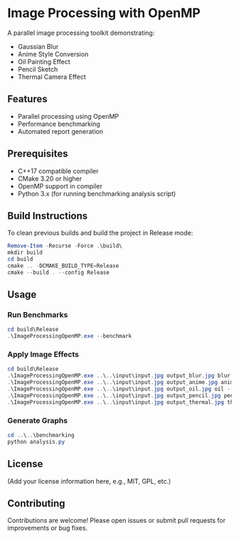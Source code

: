 # Image Processing with OpenMP

A parallel image processing toolkit demonstrating:
- Gaussian Blur
- Anime Style Conversion
- Oil Painting Effect
- Pencil Sketch
- Thermal Camera Effect

## Features
- Parallel processing using OpenMP
- Performance benchmarking
- Automated report generation

## Prerequisites
- C++17 compatible compiler
- CMake 3.20 or higher
- OpenMP support in compiler
- Python 3.x (for running benchmarking analysis script)

## Build Instructions

To clean previous builds and build the project in Release mode:

```powershell
Remove-Item -Recurse -Force .\build\
mkdir build
cd build
cmake .. -DCMAKE_BUILD_TYPE=Release
cmake --build . --config Release
```

## Usage

### Run Benchmarks

```powershell
cd build\Release
.\ImageProcessingOpenMP.exe --benchmark
```

### Apply Image Effects

```powershell
cd build\Release
.\ImageProcessingOpenMP.exe ..\..\input\input.jpg output_blur.jpg blur --parallel
.\ImageProcessingOpenMP.exe ..\..\input\input.jpg output_anime.jpg anime --parallel
.\ImageProcessingOpenMP.exe ..\..\input\input.jpg output_oil.jpg oil --parallel
.\ImageProcessingOpenMP.exe ..\..\input\input.jpg output_pencil.jpg pencil --parallel
.\ImageProcessingOpenMP.exe ..\..\input\input.jpg output_thermal.jpg thermal --parallel
```

### Generate Graphs

```powershell
cd ..\..\benchmarking
python analysis.py
```

## License

(Add your license information here, e.g., MIT, GPL, etc.)

## Contributing

Contributions are welcome! Please open issues or submit pull requests for improvements or bug fixes.
